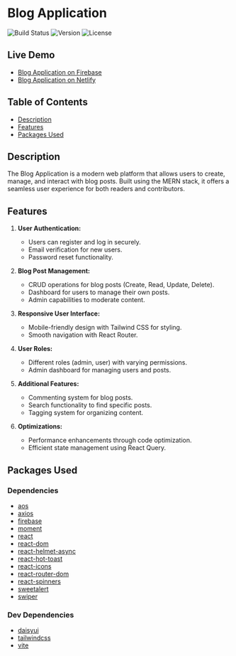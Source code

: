 # Blog Application

![Build Status](https://img.shields.io/badge/build-passing-brightgreen)
![Version](https://img.shields.io/badge/version-1.0.0-blue)
![License](https://img.shields.io/badge/license-MIT-green)

## Live Demo

- [Blog Application on Firebase](https://blogapp-eaa3d.web.app)
- [Blog Application on Netlify](https://mblogapp.netlify.app)

## Table of Contents

- [Description](#description)
- [Features](#features)
- [Packages Used](#packages-used)

## Description

The Blog Application is a modern web platform that allows users to create, manage, and interact with blog posts. Built using the MERN stack, it offers a seamless user experience for both readers and contributors.

## Features

1. **User Authentication:**

   - Users can register and log in securely.
   - Email verification for new users.
   - Password reset functionality.

2. **Blog Post Management:**

   - CRUD operations for blog posts (Create, Read, Update, Delete).
   - Dashboard for users to manage their own posts.
   - Admin capabilities to moderate content.

3. **Responsive User Interface:**

   - Mobile-friendly design with Tailwind CSS for styling.
   - Smooth navigation with React Router.

4. **User Roles:**

   - Different roles (admin, user) with varying permissions.
   - Admin dashboard for managing users and posts.

5. **Additional Features:**

   - Commenting system for blog posts.
   - Search functionality to find specific posts.
   - Tagging system for organizing content.

6. **Optimizations:**
   - Performance enhancements through code optimization.
   - Efficient state management using React Query.

## Packages Used

### Dependencies

- [aos](https://www.npmjs.com/package/aos)
- [axios](https://www.npmjs.com/package/axios)
- [firebase](https://www.npmjs.com/package/firebase)
- [moment](https://www.npmjs.com/package/moment)
- [react](https://www.npmjs.com/package/react)
- [react-dom](https://www.npmjs.com/package/react-dom)
- [react-helmet-async](https://www.npmjs.com/package/react-helmet-async) 
- [react-hot-toast](https://www.npmjs.com/package/react-hot-toast)
- [react-icons](https://www.npmjs.com/package/react-icons)
- [react-router-dom](https://www.npmjs.com/package/react-router-dom)
- [react-spinners](https://www.npmjs.com/package/react-spinners)
- [sweetalert](https://www.npmjs.com/package/sweetalert)
- [swiper](https://www.npmjs.com/package/swiper)

### Dev Dependencies

- [daisyui](https://daisyui.com/)
- [tailwindcss](https://tailwindcss.com/docs/guides/vite)
- [vite](https://www.npmjs.com/package/vite)
